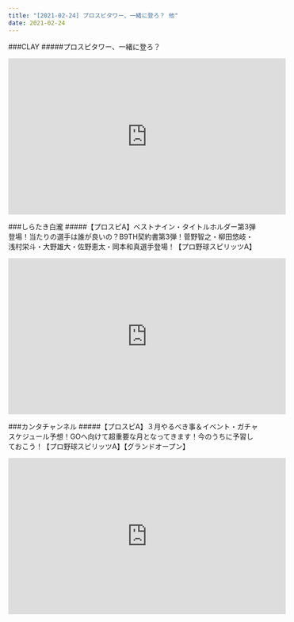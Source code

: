 ```yaml
---
title: "[2021-02-24] プロスピタワー、一緒に登ろ？ 他"
date: 2021-02-24
---
```

###CLAY
#####プロスピタワー、一緒に登ろ？
<iframe width="560" height="315" src="https://www.youtube.com/embed/EzZ4waQ0JCY" frameborder="0" allow="accelerometer; autoplay; clipboard-write; encrypted-media; gyroscope; picture-in-picture" allowfullscreen></iframe>

###しらたき白瀧
#####【プロスピA】ベストナイン・タイトルホルダー第3弾登場！当たりの選手は誰が良いの？B9TH契約書第3弾！菅野智之・柳田悠岐・浅村栄斗・大野雄大・佐野恵太・岡本和真選手登場！【プロ野球スピリッツA】
<iframe width="560" height="315" src="https://www.youtube.com/embed/gP7Z9RRy4z4" frameborder="0" allow="accelerometer; autoplay; clipboard-write; encrypted-media; gyroscope; picture-in-picture" allowfullscreen></iframe>

###カンタチャンネル
#####【プロスピA】３月やるべき事＆イベント・ガチャスケジュール予想！GOへ向けて超重要な月となってきます！今のうちに予習しておこう！【プロ野球スピリッツA】【グランドオープン】
<iframe width="560" height="315" src="https://www.youtube.com/embed/hk8pEHMFtkk" frameborder="0" allow="accelerometer; autoplay; clipboard-write; encrypted-media; gyroscope; picture-in-picture" allowfullscreen></iframe>

